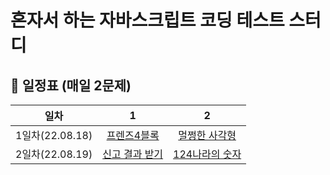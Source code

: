 # 혼자서 하는 자바스크립트 코딩 테스트 스터디

## 📅 일정표 (매일 2문제)

|일차|1|2|
|:-:|:-:|:-:|
|1일차(22.08.18)|[프렌즈4블록](https://school.programmers.co.kr/learn/courses/30/lessons/17679)| [멀쩡한 사각형](https://school.programmers.co.kr/learn/courses/30/lessons/62048)|
|2일차(22.08.19)|[신고 결과 받기](https://school.programmers.co.kr/learn/courses/30/lessons/92334)| [124나라의 숫자](https://school.programmers.co.kr/learn/courses/30/lessons/12899)|